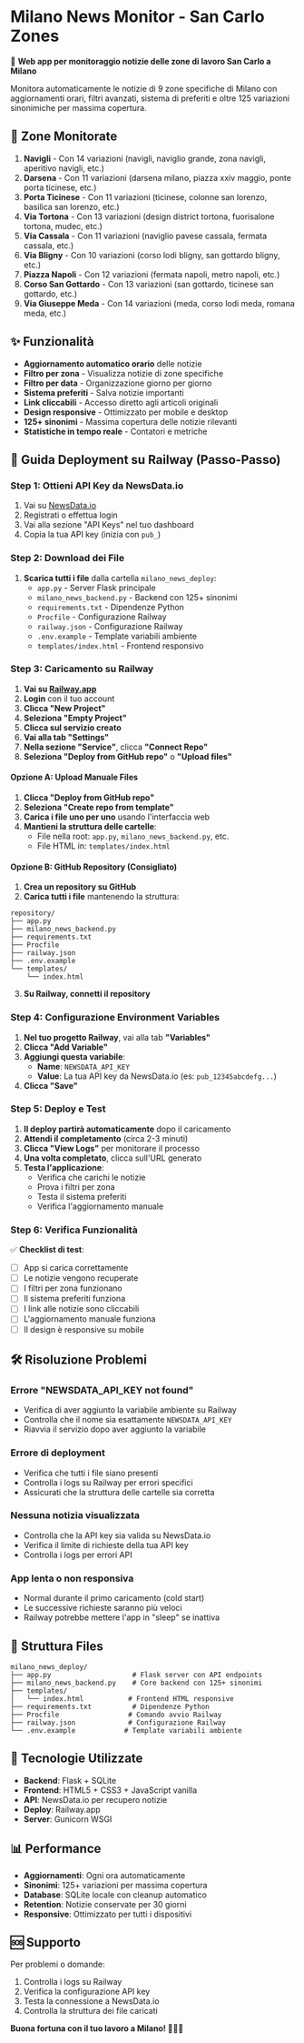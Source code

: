 # Milano News Monitor - San Carlo Zones

🍟 **Web app per monitoraggio notizie delle zone di lavoro San Carlo a Milano**

Monitora automaticamente le notizie di 9 zone specifiche di Milano con aggiornamenti orari, filtri avanzati, sistema di preferiti e oltre 125 variazioni sinonimiche per massima copertura.

## 🎯 Zone Monitorate

1. **Navigli** - Con 14 variazioni (navigli, naviglio grande, zona navigli, aperitivo navigli, etc.)
2. **Darsena** - Con 11 variazioni (darsena milano, piazza xxiv maggio, ponte porta ticinese, etc.)
3. **Porta Ticinese** - Con 11 variazioni (ticinese, colonne san lorenzo, basilica san lorenzo, etc.)
4. **Via Tortona** - Con 13 variazioni (design district tortona, fuorisalone tortona, mudec, etc.)
5. **Via Cassala** - Con 11 variazioni (naviglio pavese cassala, fermata cassala, etc.)
6. **Via Bligny** - Con 10 variazioni (corso lodi bligny, san gottardo bligny, etc.)
7. **Piazza Napoli** - Con 12 variazioni (fermata napoli, metro napoli, etc.)
8. **Corso San Gottardo** - Con 13 variazioni (san gottardo, ticinese san gottardo, etc.)
9. **Via Giuseppe Meda** - Con 14 variazioni (meda, corso lodi meda, romana meda, etc.)

## ✨ Funzionalità

- **Aggiornamento automatico orario** delle notizie
- **Filtro per zona** - Visualizza notizie di zone specifiche
- **Filtro per data** - Organizzazione giorno per giorno
- **Sistema preferiti** - Salva notizie importanti
- **Link cliccabili** - Accesso diretto agli articoli originali
- **Design responsive** - Ottimizzato per mobile e desktop
- **125+ sinonimi** - Massima copertura delle notizie rilevanti
- **Statistiche in tempo reale** - Contatori e metriche

## 🚀 Guida Deployment su Railway (Passo-Passo)

### Step 1: Ottieni API Key da NewsData.io

1. Vai su [NewsData.io](https://newsdata.io)
2. Registrati o effettua login
3. Vai alla sezione "API Keys" nel tuo dashboard
4. Copia la tua API key (inizia con `pub_`)

### Step 2: Download dei File

1. **Scarica tutti i file** dalla cartella `milano_news_deploy`:
   - `app.py` - Server Flask principale
   - `milano_news_backend.py` - Backend con 125+ sinonimi
   - `requirements.txt` - Dipendenze Python
   - `Procfile` - Configurazione Railway
   - `railway.json` - Configurazione Railway
   - `.env.example` - Template variabili ambiente
   - `templates/index.html` - Frontend responsivo

### Step 3: Caricamento su Railway

1. **Vai su [Railway.app](https://railway.app)**
2. **Login** con il tuo account
3. **Clicca "New Project"**
4. **Seleziona "Empty Project"**
5. **Clicca sul servizio creato**
6. **Vai alla tab "Settings"**
7. **Nella sezione "Service"**, clicca **"Connect Repo"**
8. **Seleziona "Deploy from GitHub repo"** o **"Upload files"**

#### Opzione A: Upload Manuale Files
1. **Clicca "Deploy from GitHub repo"**
2. **Seleziona "Create repo from template"**
3. **Carica i file uno per uno** usando l'interfaccia web
4. **Mantieni la struttura delle cartelle**: 
   - File nella root: `app.py`, `milano_news_backend.py`, etc.
   - File HTML in: `templates/index.html`

#### Opzione B: GitHub Repository (Consigliato)
1. **Crea un repository su GitHub**
2. **Carica tutti i file** mantenendo la struttura:
```
repository/
├── app.py
├── milano_news_backend.py
├── requirements.txt
├── Procfile
├── railway.json
├── .env.example
└── templates/
    └── index.html
```
3. **Su Railway, connetti il repository**

### Step 4: Configurazione Environment Variables

1. **Nel tuo progetto Railway**, vai alla tab **"Variables"**
2. **Clicca "Add Variable"**
3. **Aggiungi questa variabile**:
   - **Name**: `NEWSDATA_API_KEY`
   - **Value**: La tua API key da NewsData.io (es: `pub_12345abcdefg...`)
4. **Clicca "Save"**

### Step 5: Deploy e Test

1. **Il deploy partirà automaticamente** dopo il caricamento
2. **Attendi il completamento** (circa 2-3 minuti)
3. **Clicca "View Logs"** per monitorare il processo
4. **Una volta completato**, clicca sull'URL generato
5. **Testa l'applicazione**:
   - Verifica che carichi le notizie
   - Prova i filtri per zona
   - Testa il sistema preferiti
   - Verifica l'aggiornamento manuale

### Step 6: Verifica Funzionalità

✅ **Checklist di test**:
- [ ] App si carica correttamente
- [ ] Le notizie vengono recuperate
- [ ] I filtri per zona funzionano
- [ ] Il sistema preferiti funziona
- [ ] I link alle notizie sono cliccabili
- [ ] L'aggiornamento manuale funziona
- [ ] Il design è responsive su mobile

## 🛠️ Risoluzione Problemi

### Errore "NEWSDATA_API_KEY not found"
- Verifica di aver aggiunto la variabile ambiente su Railway
- Controlla che il nome sia esattamente `NEWSDATA_API_KEY`
- Riavvia il servizio dopo aver aggiunto la variabile

### Errore di deployment
- Verifica che tutti i file siano presenti
- Controlla i logs su Railway per errori specifici
- Assicurati che la struttura delle cartelle sia corretta

### Nessuna notizia visualizzata
- Controlla che la API key sia valida su NewsData.io
- Verifica il limite di richieste della tua API key
- Controlla i logs per errori API

### App lenta o non responsiva
- Normal durante il primo caricamento (cold start)
- Le successive richieste saranno più veloci
- Railway potrebbe mettere l'app in "sleep" se inattiva

## 📁 Struttura Files

```
milano_news_deploy/
├── app.py                    # Flask server con API endpoints
├── milano_news_backend.py    # Core backend con 125+ sinonimi
├── templates/
│   └── index.html           # Frontend HTML responsive
├── requirements.txt          # Dipendenze Python
├── Procfile                 # Comando avvio Railway
├── railway.json             # Configurazione Railway
└── .env.example            # Template variabili ambiente
```

## 🔧 Tecnologie Utilizzate

- **Backend**: Flask + SQLite
- **Frontend**: HTML5 + CSS3 + JavaScript vanilla
- **API**: NewsData.io per recupero notizie
- **Deploy**: Railway.app
- **Server**: Gunicorn WSGI

## 📊 Performance

- **Aggiornamenti**: Ogni ora automaticamente
- **Sinonimi**: 125+ variazioni per massima copertura
- **Database**: SQLite locale con cleanup automatico
- **Retention**: Notizie conservate per 30 giorni
- **Responsive**: Ottimizzato per tutti i dispositivi

## 🆘 Supporto

Per problemi o domande:
1. Controlla i logs su Railway
2. Verifica la configurazione API key
3. Testa la connessione a NewsData.io
4. Controlla la struttura dei file caricati

**Buona fortuna con il tuo lavoro a Milano! 🍟🇮🇹**
